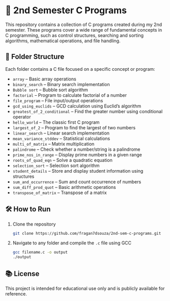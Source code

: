 # 📘 2nd Semester C Programs

This repository contains a collection of C programs created during my 2nd semester. These programs cover a wide range of fundamental concepts in C programming, such as control structures, searching and sorting algorithms, mathematical operations, and file handling.

## 📂 Folder Structure

Each folder contains a C file focused on a specific concept or program:

- `array` – Basic array operations
- `binary_search` – Binary search implementation
- `Bubble sort` – Bubble sort algorithm
- `factorial` – Program to calculate factorial of a number
- `file_program` – File input/output operations
- `gcd_using_euclids` – GCD calculation using Euclid’s algorithm
- `greatest_of_2_conditional` – Find the greater number using conditional operator
- `hello_world` – The classic first C program
- `largest_of_2` – Program to find the largest of two numbers
- `linear_search` – Linear search implementation
- `mean_variance_stddev` – Statistical calculations
- `multi_of_matrix` – Matrix multiplication
- `palindrome` – Check whether a number/string is a palindrome
- `prime_nos_in_range` – Display prime numbers in a given range
- `roots_of_quad_eqn` – Solve a quadratic equation
- `selection_sort` – Selection sort algorithm
- `student_details` – Store and display student information using structures
- `sum_and_occurrence` – Sum and count occurrence of numbers
- `sum_diff_prod_quot` – Basic arithmetic operations
- `transpose_of_matrix` – Transpose of a matrix

## 🛠️ How to Run

1. Clone the repository  
   ```bash
   git clone https://github.com/fragan7dsouza/2nd-sem-c-programs.git
   ```
2. Navigate to any folder and compile the `.c` file using GCC  
   ```bash
   gcc filename.c -o output
   ./output
   ```

## 📚 License

This project is intended for educational use only and is publicly available for reference.
